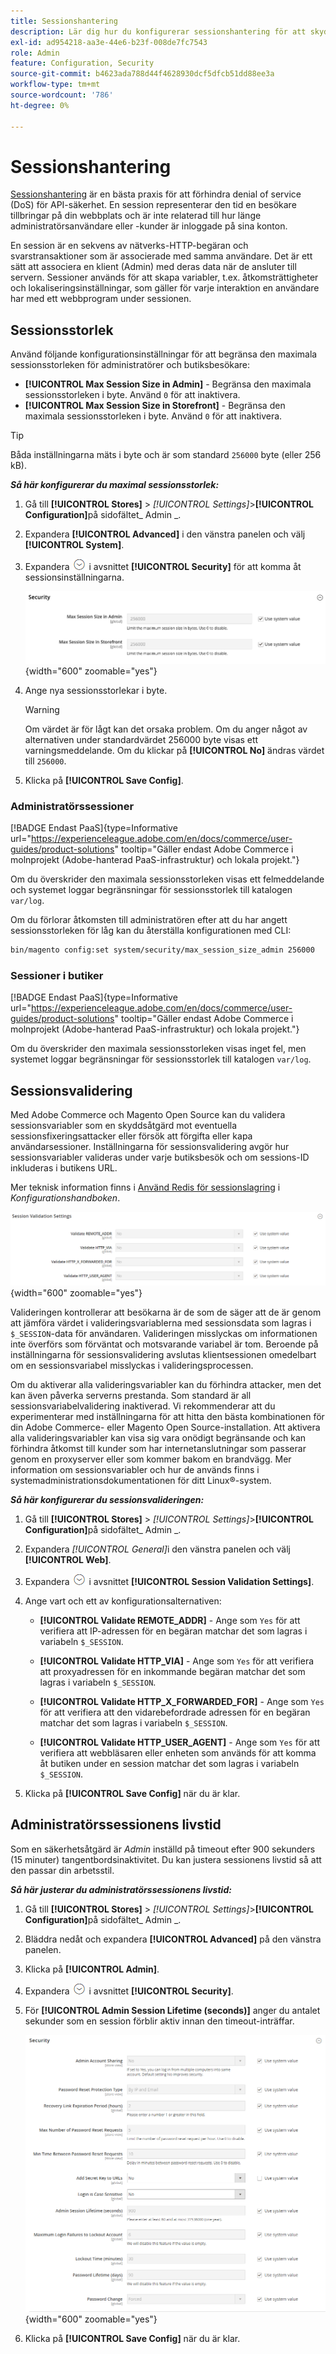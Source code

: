 ```yaml
---
title: Sessionshantering
description: Lär dig hur du konfigurerar sessionshantering för att skydda administratören och butiken.
exl-id: ad954218-aa3e-44e6-b23f-008de7fc7543
role: Admin
feature: Configuration, Security
source-git-commit: b4623ada788d44f4628930dcf5dfcb51dd88ee3a
workflow-type: tm+mt
source-wordcount: '786'
ht-degree: 0%

---
```


# Sessionshantering

[Sessionshantering](https://cheatsheetseries.owasp.org/cheatsheets/Session_Management_Cheat_Sheet.html) är en bästa praxis för att förhindra denial of service (DoS) för API-säkerhet. En session representerar den tid en besökare tillbringar på din webbplats och är inte relaterad till hur länge administratörsanvändare eller -kunder är inloggade på sina konton.

En session är en sekvens av nätverks-HTTP-begäran och svarstransaktioner som är associerade med samma användare. Det är ett sätt att associera en klient (Admin) med deras data när de ansluter till servern. Sessioner används för att skapa variabler, t.ex. åtkomsträttigheter och lokaliseringsinställningar, som gäller för varje interaktion en användare har med ett webbprogram under sessionen.

## Sessionsstorlek

Använd följande konfigurationsinställningar för att begränsa den maximala sessionsstorleken för administratörer och butiksbesökare:

- **[!UICONTROL Max Session Size in Admin]** - Begränsa den maximala sessionsstorleken i byte. Använd `0` för att inaktivera.
- **[!UICONTROL Max Session Size in Storefront]** - Begränsa den maximala sessionsstorleken i byte. Använd `0` för att inaktivera.

>[!TIP]
>
>Båda inställningarna mäts i byte och är som standard `256000` byte (eller 256 kB).

**_Så här konfigurerar du maximal sessionsstorlek:_**

1. Gå till **[!UICONTROL Stores]** > _[!UICONTROL Settings]_>**[!UICONTROL Configuration]**&#x200B;på sidofältet_ Admin _.

1. Expandera **[!UICONTROL Advanced]** i den vänstra panelen och välj **[!UICONTROL System]**.

1. Expandera ![Expansionsväljaren](../assets/icon-display-expand.png) i avsnittet **[!UICONTROL Security]** för att komma åt sessionsinställningarna.

   ![Sessionsinställningar](../configuration-reference/advanced/assets/system-security.png){width="600" zoomable="yes"}

1. Ange nya sessionsstorlekar i byte.

   >[!WARNING]
   >
   >Om värdet är för lågt kan det orsaka problem. Om du anger något av alternativen under standardvärdet 256000 byte visas ett varningsmeddelande. Om du klickar på **[!UICONTROL No]** ändras värdet till `256000`.

1. Klicka på **[!UICONTROL Save Config]**.

### Administratörssessioner

[!BADGE Endast PaaS]{type=Informative url="https://experienceleague.adobe.com/en/docs/commerce/user-guides/product-solutions" tooltip="Gäller endast Adobe Commerce i molnprojekt (Adobe-hanterad PaaS-infrastruktur) och lokala projekt."}

Om du överskrider den maximala sessionsstorleken visas ett felmeddelande och systemet loggar begränsningar för sessionsstorlek till katalogen `var/log`.

Om du förlorar åtkomsten till administratören efter att du har angett sessionsstorleken för låg kan du återställa konfigurationen med CLI:

```bash
bin/magento config:set system/security/max_session_size_admin 256000
```

### Sessioner i butiker

[!BADGE Endast PaaS]{type=Informative url="https://experienceleague.adobe.com/en/docs/commerce/user-guides/product-solutions" tooltip="Gäller endast Adobe Commerce i molnprojekt (Adobe-hanterad PaaS-infrastruktur) och lokala projekt."}

Om du överskrider den maximala sessionsstorleken visas inget fel, men systemet loggar begränsningar för sessionsstorlek till katalogen `var/log`.

## Sessionsvalidering

Med Adobe Commerce och Magento Open Source kan du validera sessionsvariabler som en skyddsåtgärd mot eventuella sessionsfixeringsattacker eller försök att förgifta eller kapa användarsessioner. Inställningarna för sessionsvalidering avgör hur sessionsvariabler valideras under varje butiksbesök och om sessions-ID inkluderas i butikens URL.

Mer teknisk information finns i [Använd Redis för sessionslagring](https://experienceleague.adobe.com/docs/commerce-operations/configuration-guide/cache/redis/redis-session.html) i _Konfigurationshandboken_.

![Allmän konfiguration - Webbsessionsvalidering](../configuration-reference/general/assets/web-session-validation-settings.png){width="600" zoomable="yes"}

Valideringen kontrollerar att besökarna är de som de säger att de är genom att jämföra värdet i valideringsvariablerna med sessionsdata som lagras i `$_SESSION`-data för användaren. Valideringen misslyckas om informationen inte överförs som förväntat och motsvarande variabel är tom. Beroende på inställningarna för sessionsvalidering avslutas klientsessionen omedelbart om en sessionsvariabel misslyckas i valideringsprocessen.

Om du aktiverar alla valideringsvariabler kan du förhindra attacker, men det kan även påverka serverns prestanda. Som standard är all sessionsvariabelvalidering inaktiverad. Vi rekommenderar att du experimenterar med inställningarna för att hitta den bästa kombinationen för din Adobe Commerce- eller Magento Open Source-installation. Att aktivera alla valideringsvariabler kan visa sig vara onödigt begränsande och kan förhindra åtkomst till kunder som har internetanslutningar som passerar genom en proxyserver eller som kommer bakom en brandvägg. Mer information om sessionsvariabler och hur de används finns i systemadministrationsdokumentationen för ditt Linux®-system.

**_Så här konfigurerar du sessionsvalideringen:_**

1. Gå till **[!UICONTROL Stores]** > _[!UICONTROL Settings]_>**[!UICONTROL Configuration]**&#x200B;på sidofältet_ Admin _.

1. Expandera _[!UICONTROL General]_&#x200B;i den vänstra panelen och välj **[!UICONTROL Web]**.

1. Expandera ![Expansionsväljaren](../assets/icon-display-expand.png) i avsnittet **[!UICONTROL Session Validation Settings]**.

1. Ange vart och ett av konfigurationsalternativen:

   - **[!UICONTROL Validate REMOTE_ADDR]** - Ange som `Yes` för att verifiera att IP-adressen för en begäran matchar det som lagras i variabeln `$_SESSION`.

   - **[!UICONTROL Validate HTTP_VIA]** - Ange som `Yes` för att verifiera att proxyadressen för en inkommande begäran matchar det som lagras i variabeln `$_SESSION`.

   - **[!UICONTROL Validate HTTP_X_FORWARDED_FOR]** - Ange som `Yes` för att verifiera att den vidarebefordrade adressen för en begäran matchar det som lagras i variabeln `$_SESSION`.

   - **[!UICONTROL Validate HTTP_USER_AGENT]** - Ange som `Yes` för att verifiera att webbläsaren eller enheten som används för att komma åt butiken under en session matchar det som lagras i variabeln `$_SESSION`.

1. Klicka på **[!UICONTROL Save Config]** när du är klar.

## Administratörssessionens livstid

Som en säkerhetsåtgärd är _Admin_ inställd på timeout efter 900 sekunders (15 minuter) tangentbordsinaktivitet. Du kan justera sessionens livstid så att den passar din arbetsstil.

**_Så här justerar du administratörssessionens livstid:_**

1. Gå till **[!UICONTROL Stores]** > _[!UICONTROL Settings]_>**[!UICONTROL Configuration]**&#x200B;på sidofältet_ Admin _.

1. Bläddra nedåt och expandera **[!UICONTROL Advanced]** på den vänstra panelen.

1. Klicka på **[!UICONTROL Admin]**.

1. Expandera ![Expansionsväljaren](../assets/icon-display-expand.png) i avsnittet **[!UICONTROL Security]**.

1. För **[!UICONTROL Admin Session Lifetime (seconds)]** anger du antalet sekunder som en session förblir aktiv innan den timeout-inträffar.

   ![Avancerad konfiguration - Säkerhetsinställningar för administratör](../configuration-reference/advanced/assets/admin-security.png){width="600" zoomable="yes"}

1. Klicka på **[!UICONTROL Save Config]** när du är klar.
